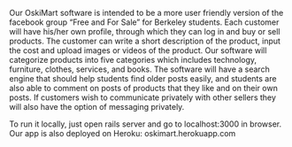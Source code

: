 Our OskiMart software is intended to be a more user friendly version of the facebook group “Free and For Sale” for Berkeley students. Each customer will have his/her own profile, through which they can log in and buy or sell products. The customer can write a short description of the product, input the cost and upload images or videos of the product. Our software will categorize products into five categories which includes technology, furniture, clothes, services, and books. The software will have a search engine that should help students find older posts easily, and students are also able to comment on posts of products that they like and on their own posts. If customers wish to communicate privately with other sellers they will also have the option of messaging privately.

To run it locally, just open rails server and go to localhost:3000 in browser.
Our app is also deployed on Heroku: oskimart.herokuapp.com

